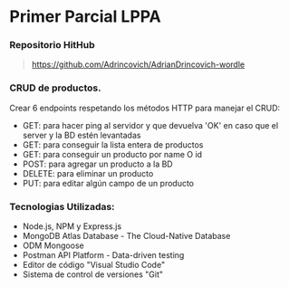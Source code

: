 # Primer Parcial LPPA

### Repositorio HitHub
>https://github.com/Adrincovich/AdrianDrincovich-wordle


### CRUD de productos.
Crear 6 endpoints respetando los métodos HTTP para manejar el CRUD:<br>
* GET: para hacer ping al servidor y que devuelva 'OK' en caso que el server y la BD estén levantadas<br>
* GET: para conseguir la lista entera de productos<br>
* GET: para conseguir un producto por name O id<br>
* POST: para agregar un producto a la BD<br>
* DELETE: para eliminar un producto<br>
* PUT: para editar algún campo de un producto<br>

### Tecnologias Utilizadas:
* Node.js, NPM y Express.js<br>
* MongoDB Atlas Database - The Cloud-Native Database<br>
* ODM Mongoose<br>
* Postman API Platform - Data-driven testing<br>
* Editor de código "Visual Studio Code"<br>
* Sistema de control de versiones "Git"<br>